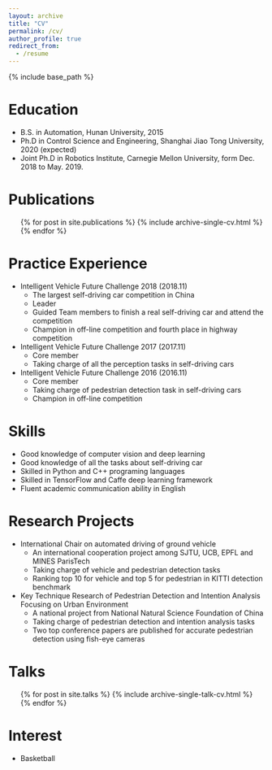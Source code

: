 ```yaml
---
layout: archive
title: "CV"
permalink: /cv/
author_profile: true
redirect_from:
  - /resume
---
```


{% include base_path %}

Education
======
* B.S. in Automation, Hunan University, 2015
* Ph.D in Control Science and Engineering, Shanghai Jiao Tong University, 2020 (expected)
* Joint Ph.D in Robotics Institute, Carnegie Mellon University, form Dec. 2018 to May. 2019. 

Publications
======
  <ul>{% for post in site.publications %}
    {% include archive-single-cv.html %}
  {% endfor %}</ul>
  
  
Practice Experience
======
* Intelligent Vehicle Future Challenge 2018 (2018.11)
  * The largest self-driving car competition in China
  * Leader
  * Guided Team members to finish a real self-driving car and attend the competition
  * Champion in off-line competition and fourth place in highway competition
* Intelligent Vehicle Future Challenge 2017 (2017.11)
  * Core member
  * Taking charge of all the perception tasks in self-driving cars
* Intelligent Vehicle Future Challenge 2016 (2016.11)
  * Core member
  * Taking charge of pedestrian detection task in self-driving cars
  * Champion in off-line competition

  
Skills
======
* Good knowledge of computer vision and deep learning
* Good knowledge of all the tasks about self-driving car
* Skilled in Python and C++ programing languages
* Skilled in TensorFlow and Caffe deep learning framework
* Fluent academic communication ability in English
  
Research Projects
======
* International Chair on automated driving of ground vehicle
  * An international cooperation project among SJTU, UCB, EPFL and MINES ParisTech
  * Taking charge of vehicle and pedestrian detection tasks
  * Ranking top 10 for vehicle and top 5 for pedestrian in KITTI detection benchmark
* Key Technique Research of Pedestrian Detection and Intention Analysis Focusing on Urban Environment
  * A national project from National Natural Science Foundation of China
  * Taking charge of pedestrian detection and intention analysis tasks
  * Two top conference papers are published for accurate pedestrian detection using fish-eye cameras
  
Talks
======
  <ul>{% for post in site.talks %}
    {% include archive-single-talk-cv.html %}
  {% endfor %}</ul>
  
Interest
======
* Basketball

